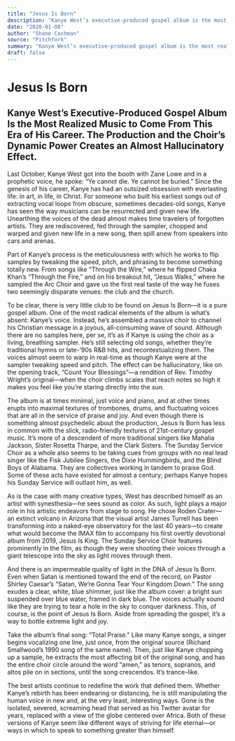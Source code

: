 ```yaml
---
title: "Jesus Is Born"
description: "Kanye West’s executive-produced gospel album is the most realized music to come from this era of his career. The production and the choir’s dynamic power creates an almost hallucinatory effect. He’s s..."
date: "2020-01-08"
author: "Shane Cashman"
source: "Pitchfork"
summary: "Kanye West’s executive-produced gospel album is the most realized music to come from this era of his career. The production and the choir’s dynamic power creates an almost hallucinatory effect. He’s still selecting old songs, whether they’re traditional hymns or late-’90s R&B hits, and recontextualizing them."
draft: false
---
```


# Jesus Is Born

## Kanye West’s Executive-Produced Gospel Album Is the Most Realized Music to Come From This Era of His Career. The Production and the Choir’s Dynamic Power Creates an Almost Hallucinatory Effect.

Last October, Kanye West got into the booth with Zane Lowe and in a prophetic voice, he spoke: “Ye cannot die. Ye cannot be buried.” Since the genesis of his career, Kanye has had an outsized obsession with everlasting life: in art, in life, in Christ. For someone who built his earliest songs out of extracting vocal loops from obscure, sometimes decades-old songs, Kanye has seen the way musicians can be resurrected and given new life. Unearthing the voices of the dead almost makes time travelers of forgotten artists. They are rediscovered, fed through the sampler, chopped and warped and given new life in a new song, then spill anew from speakers into cars and arenas.

Part of Kanye’s process is the meticulousness with which he works to flip samples by tweaking the speed, pitch, and phrasing to become something totally new. From songs like “Through the Wire,” where he flipped Chaka Khan’s “Through the Fire,” and on his breakout hit, “Jesus Walks,” where he sampled the Arc Choir and gave us the first real taste of the way he fuses two seemingly disparate venues: the club and the church.

To be clear, there is very little club to be found on Jesus Is Born—it is a pure gospel album. One of the most radical elements of the album is what’s absent: Kanye’s voice. Instead, he’s assembled a massive choir to channel his Christian message in a joyous, all-consuming wave of sound. Although there are no samples here, per se, it’s as if Kanye is using the choir as a living, breathing sampler. He’s still selecting old songs, whether they’re traditional hymns or late-’90s R&B hits, and recontextualizing them. The voices almost seem to warp in real-time as though Kanye were at the sampler tweaking speed and pitch. The effect can be hallucinatory, like on the opening track, “Count Your Blessings”—a rendition of Rev. Timothy Wright’s original—when the choir climbs scales that reach notes so high it makes you feel like you’re staring directly into the sun.

The album is at times minimal, just voice and piano, and at other times erupts into maximal textures of trombones, drums, and fluctuating voices that are all in the service of praise and joy. And even though there is something almost psychedelic about the production, Jesus Is Born has less in common with the slick, radio-friendly textures of 21st-century gospel music. It’s more of a descendent of more traditional singers like Mahalia Jackson, Sister Rosetta Tharpe, and the Clark Sisters. The Sunday Service Choir as a whole also seems to be taking cues from groups with no real lead singer like the Fisk Jubilee Singers, the Dixie Hummingbirds, and the Blind Boys of Alabama. They are collectives working in tandem to praise God. Some of these acts have existed for almost a century; perhaps Kanye hopes his Sunday Service will outlast him, as well.

As is the case with many creative types, West has described himself as an artist with synesthesia—he sees sound as color. As such, light plays a major role in his artistic endeavors from stage to song. He chose Roden Crater—an extinct volcano in Arizona that the visual artist James Turrell has been transforming into a naked-eye observatory for the last 40 years—to create what would become the IMAX film to accompany his first overtly devotional album from 2019, Jesus Is King. The Sunday Service Choir features prominently in the film, as though they were shooting their voices through a giant telescope into the sky as light moves through them.

And there is an impermeable quality of light in the DNA of Jesus Is Born. Even when Satan is mentioned toward the end of the record, on Pastor Shirley Caesar’s “Satan, We’re Gonna Tear Your Kingdom Down.” The song exudes a clear, white, blue shimmer, just like the album cover: a bright sun suspended over blue water, framed in dark blue. The voices actually sound like they are trying to tear a hole in the sky to conquer darkness. This, of course, is the point of Jesus Is Born. Aside from spreading the gospel, it’s a way to bottle extreme light and joy.

Take the album’s final song: “Total Praise.” Like many Kanye songs, a singer begins vocalizing one line, just once, from the original source (Richard Smallwood’s 1990 song of the same name). Then, just like Kanye chopping up a sample, he extracts the most affecting bit of the original song, and has the entire choir circle around the word “amen,” as tenors, sopranos, and altos pile on in sections, until the song crescendos. It’s trance-like.

The best artists continue to redefine the work that defined them. Whether Kanye’s rebirth has been endearing or distancing, he is still manipulating the human voice in new and, at the very least, interesting ways. Gone is the isolated, severed, screaming head that served as his Twitter avatar for years, replaced with a view of the globe centered over Africa. Both of these versions of Kanye seem like different ways of striving for life eternal—or ways in which to speak to something greater than himself.
